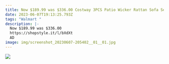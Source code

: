 ```yaml
---
title: Now $189.99 was $336.00 Costway 3PCS Patio Wicker Rattan Sofa Set walmart
date: 2023-06-07T19:13:25.793Z
tags: "Walmart "
description: |-
  Now $189.99 was $336.00
  https://shopstyle.it/l/bXdXt
  AD
image: img/screenshot_20230607-205402__01__01.jpg
---
```



![](img/screenshot_20230607-205402__01__01.jpg)